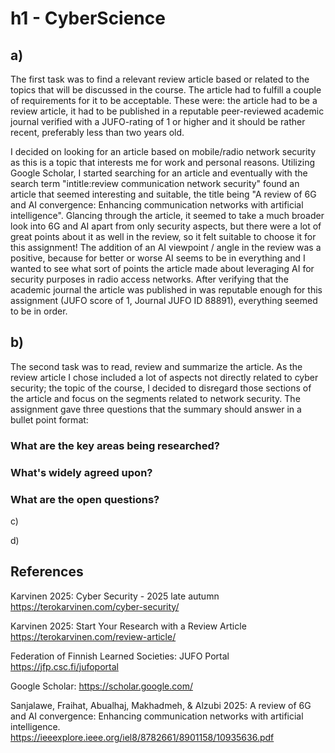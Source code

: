 # h1 - CyberScience

## a) 

The first task was to find a relevant review article based or related to the topics that will be discussed in the course. The article had to fulfill a couple of requirements for it to be acceptable. These were: the article had to be a review article, it had to be published in a reputable peer-reviewed academic journal verified with a JUFO-rating of 1 or higher and it should be rather recent, preferably less than two years old.

I decided on looking for an article based on mobile/radio network security as this is a topic that interests me for work and personal reasons. Utilizing Google Scholar, I started searching for an article and eventually with the search term "intitle:review communication network security" found an article that seemed interesting and suitable, the title being "A review of 6G and AI convergence: Enhancing communication networks with artificial intelligence". Glancing through the article, it seemed to take a much broader look into 6G and AI apart from only security aspects, but there were a lot of great points about it as well in the review, so it felt suitable to choose it for this assignment! The addition of an AI viewpoint / angle in the review was a positive, because for better or worse AI seems to be in everything and I wanted to see what sort of points the article made about leveraging AI for security purposes in radio access networks. After verifying that the academic journal the article was published in was reputable enough for this assignment (JUFO score of 1, Journal JUFO ID 88891), everything seemed to be in order.

## b) 

The second task was to read, review and summarize the article. As the review article I chose included a lot of aspects not directly related to cyber security; the topic of the course, I decided to disregard those sections of the article and focus on the segments related to network security. The assignment gave three questions that the summary should answer in a bullet point format:

### What are the key areas being researched?
### What's widely agreed upon?
### What are the open questions?

c)

d)

## References

Karvinen 2025: Cyber Security - 2025 late autumn https://terokarvinen.com/cyber-security/

Karvinen 2025: Start Your Research with a Review Article https://terokarvinen.com/review-article/

Federation of Finnish Learned Societies: JUFO Portal https://jfp.csc.fi/jufoportal

Google Scholar: https://scholar.google.com/

Sanjalawe, Fraihat, Abualhaj, Makhadmeh, & Alzubi 2025: A review of 6G and AI convergence: Enhancing communication networks with artificial intelligence. https://ieeexplore.ieee.org/iel8/8782661/8901158/10935636.pdf
